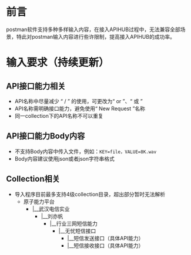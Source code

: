 # 前言
postman软件支持多种多样输入内容，在接入APIHUB过程中，无法兼容全部场景，特此对postman输入内容进行些许限制，提高接入APIHUB的成功率。

# 输入要求（持续更新）

## API接口能力相关

* API名称中尽量减少 “ / ” 的使用，可更改为“ or ”、“ 或 ”
* API名称需明确接口能力，避免使用“ New Request ”名称
* 同一collection下的API名称不可以重复

## API接口能力Body内容
* 不支持Body内容中传入文件，例如：`KEY=file，VALUE=8K.wav `
* Body内容建议使用json或者json字符串格式

## Collection相关
* 导入程序目前最多支持4级collection目录，超出部分暂时无法解析
  * 原子能力平台
    * |__武汉电信实业
        * |__刘亦帆
            * |__行业三网短信能力
                * |__无忧短信接口
                    * |__短信发送接口（具体API能力）
                    * |__短信接收接口（具体API能力）